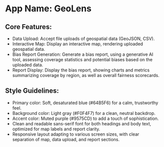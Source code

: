# **App Name**: GeoLens

## Core Features:

- Data Upload: Accept file uploads of geospatial data (GeoJSON, CSV).
- Interactive Map: Display an interactive map, rendering uploaded geospatial data.
- Bias Report Generation: Generate a bias report, using a generative AI tool, assessing coverage statistics and potential biases based on the uploaded data.
- Report Display: Display the bias report, showing charts and metrics summarizing coverage by region, as well as overall fairness scorecards.

## Style Guidelines:

- Primary color: Soft, desaturated blue (#64B5F6) for a calm, trustworthy feel.
- Background color: Light gray (#F0F4F7) for a clean, neutral backdrop.
- Accent color: Muted purple (#9575CD) to add a touch of sophistication.
- Clean and readable sans-serif font for both headings and body text, optimized for map labels and report clarity.
- Responsive layout adapting to various screen sizes, with clear separation of map, data upload, and report sections.